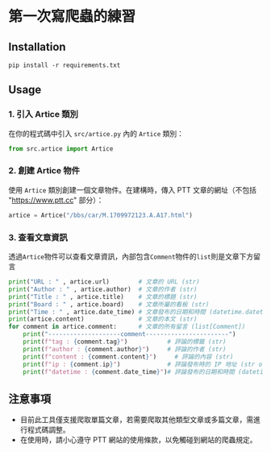 # 第一次寫爬蟲的練習

## Installation
`
pip install -r requirements.txt
`

## Usage

### 1. 引入 Artice 類別

在你的程式碼中引入 `src/artice.py` 內的 `Artice` 類別：

```python
from src.artice import Artice
```

### 2. 創建 Artice 物件

使用 `Artice` 類別創建一個文章物件。在建構時，傳入 PTT 文章的網址（不包括 "https://www.ptt.cc" 部分）：

```python
artice = Artice("/bbs/car/M.1709972123.A.A17.html")
```

### 3. 查看文章資訊

透過`Artice`物件可以查看文章資訊，內部包含`Comment`物件的`list`則是文章下方留言

```python
print("URL : " , artice.url)        # 文章的 URL (str)
print("Author : " , artice.author)  # 文章的作者 (str)
print("Title : " , artice.title)    # 文章的標題 (str)
print("Board : " , artice.board)    # 文章所屬的看板 (str)
print("Time : " , artice.date_time) # 文章發布的日期和時間 (datetime.datetime 物件)
print(artice.content)               # 文章的本文 (str)
for comment in artice.comment:      # 文章的所有留言 (list[Comment])
    print("--------------------comment-----------------------")
    print(f"tag : {comment.tag}")           # 評論的標籤 (str)
    print(f"author : {comment.author}")     # 評論的作者 (str)
    print(f"content : {comment.content}")     # 評論的內容 (str)
    print(f"ip : {comment.ip}")             # 評論發布時的 IP 地址 (str or None)
    print(f"datetime : {comment.date_time}")# 評論發布的日期和時間 (datetime.datetime 物件)
```

## 注意事項

- 目前此工具僅支援爬取單篇文章，若需要爬取其他類型文章或多篇文章，需進行程式碼調整。
- 在使用時，請小心遵守 PTT 網站的使用條款，以免觸碰到網站的爬蟲規定。